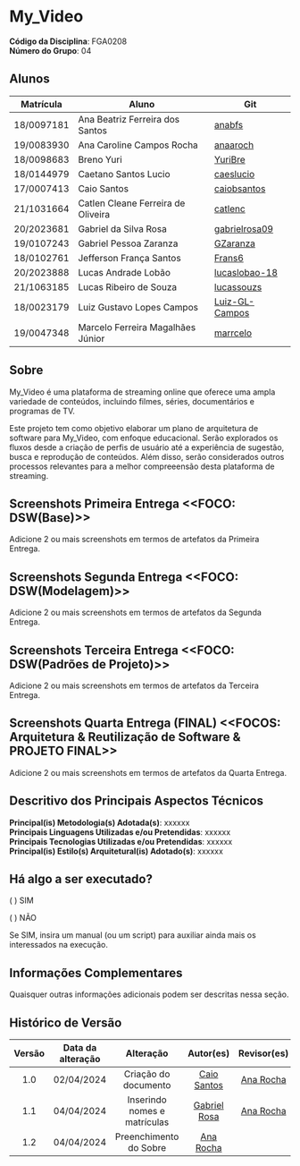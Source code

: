 # My_Video

**Código da Disciplina**: FGA0208<br>
**Número do Grupo**: 04<br>

## Alunos
|Matrícula | Aluno | Git |
| -- | -- | -- |
| 18/0097181  |  Ana Beatriz Ferreira dos Santos | [anabfs](https://github.com/anabfs) |
| 19/0083930  |  Ana Caroline Campos Rocha | [anaaroch](https://github.com/anaaroch) |
| 18/0098683  |  Breno Yuri | [YuriBre](https://github.com/YuriBre) |
| 18/0144979  |  Caetano Santos Lucio | [caeslucio](https://github.com/caeslucio) |
| 17/0007413  |  Caio Santos | [caiobsantos](https://github.com/caiobsantos) |
| 21/1031664  |  Catlen Cleane Ferreira de Oliveira | [catlenc](https://github.com/catlenc) |
| 20/2023681  |  Gabriel da Silva Rosa | [gabrielrosa09](https://github.com/gabrielrosa09) |
| 19/0107243  |  Gabriel Pessoa Zaranza | [GZaranza](https://github.com/GZaranza) |
| 18/0102761  |  Jefferson França Santos | [Frans6](https://github.com/Frans6) |
| 20/2023888  |  Lucas Andrade Lobão | [lucaslobao-18](https://github.com/lucaslobao-18) |
| 21/1063185  |  Lucas Ribeiro de Souza | [lucassouzs](https://github.com/lucassouzs) |
| 18/0023179  |  Luiz Gustavo Lopes Campos | [Luiz-GL-Campos](https://github.com/Luiz-GL-Campos) |
| 19/0047348  |  Marcelo Ferreira Magalhães Júnior  | [marrcelo](https://github.com/marrcelo) |


## Sobre 
My_Video é uma plataforma de streaming online que oferece uma ampla variedade de conteúdos, incluindo filmes, séries, documentários e programas de TV. 

Este projeto tem como objetivo elaborar um plano de arquitetura de software para My_Video, com enfoque educacional. Serão explorados os fluxos desde a criação de perfis de usuário até a experiência de sugestão, busca e reprodução de conteúdos. Além disso, serão considerados outros processos relevantes para a melhor compreeensão desta plataforma de streaming.

## Screenshots Primeira Entrega <<FOCO: DSW(Base)>>
Adicione 2 ou mais screenshots em termos de artefatos da Primeira Entrega.

## Screenshots Segunda Entrega <<FOCO: DSW(Modelagem)>>
Adicione 2 ou mais screenshots em termos de artefatos da Segunda Entrega.

## Screenshots Terceira Entrega <<FOCO: DSW(Padrões de Projeto)>>
Adicione 2 ou mais screenshots em termos de artefatos da Terceira Entrega.

## Screenshots Quarta Entrega (FINAL) <<FOCOS: Arquitetura & Reutilização de Software & PROJETO FINAL>>
Adicione 2 ou mais screenshots em termos de artefatos da Quarta Entrega.

## Descritivo dos Principais Aspectos Técnicos 
**Principal(is) Metodologia(s) Adotada(s)**: xxxxxx<br>
**Principais Linguagens Utilizadas e/ou Pretendidas**: xxxxxx<br>
**Principais Tecnologias Utilizadas e/ou Pretendidas**: xxxxxx<br>
**Principal(is) Estilo(s) Arquitetural(is) Adotado(s)**: xxxxxx<br>

## Há algo a ser executado?

( ) SIM

( ) NÃO

Se SIM, insira um manual (ou um script) para auxiliar ainda mais os interessados na execução.

## Informações Complementares 
Quaisquer outras informações adicionais podem ser descritas nessa seção.


## Histórico de Versão

| Versão | Data da alteração |             Alteração             |   Autor(es)   |           Revisor(es)       | Data de revisão |
| :----: | :---------------: | :-------------------------------: | :---------------------------------------------: | :---------------------------------------------: | :-------------: |
|  1.0   |       02/04/2024       |         Criação do documento        | [Caio Santos](https://github.com/caiobsantos) | [Ana Rocha](https://github.com/anaaroch) | 04/04/2024 |
|  1.1   |       04/04/2024       |         Inserindo nomes e matrículas        | [Gabriel Rosa](https://github.com/gabrielrosa09) | [Ana Rocha](https://github.com/anaaroch) | 04/04/2024 |
|  1.2   |       04/04/2024       |         Preenchimento do Sobre      | [Ana Rocha](https://github.com/anaaroch) |
